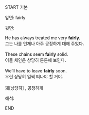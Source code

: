 START
기본

앞면:
fairly


뒷면:
<div><div>He has always treated me very <b>fairly</b>. </div><div>그는 나를 언제나 아주 공정하게 대해 주었다.</div></div><div><br></div><div><div>These chains seem <strong>fairly</strong> solid. </div><div><div>이들 체인은 상당히 튼튼해 보인다.</div></div></div><div><br></div><div><div>We’ll have to leave <strong>fairly</strong> soon. </div><div><div>우린 상당히 일찍 떠나야 할 거야.</div></div></div><div><br></div><div>꽤[상당히] , 공정하게</div>


해석:
<!--ID: 1746614453885-->
END